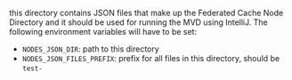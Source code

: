 this directory contains JSON files that make up the Federated Cache Node Directory
and it should be used for running the MVD using IntelliJ.
The following environment variables will have to be set:
- `NODES_JSON_DIR`: path to this directory
- `NODES_JSON_FILES_PREFIX`: prefix for all files in this directory, should be `test-`
